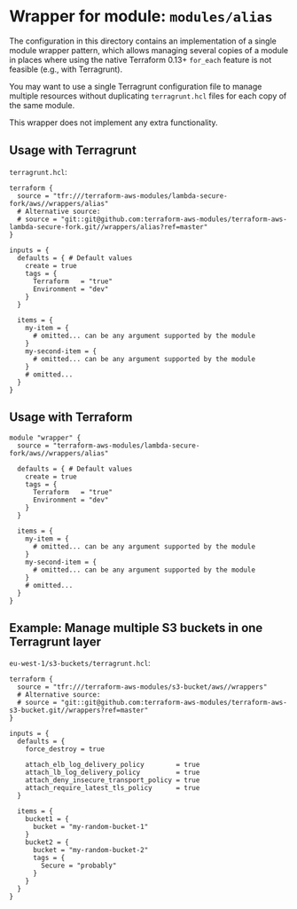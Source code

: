 # Wrapper for module: `modules/alias`

The configuration in this directory contains an implementation of a single module wrapper pattern, which allows managing several copies of a module in places where using the native Terraform 0.13+ `for_each` feature is not feasible (e.g., with Terragrunt).

You may want to use a single Terragrunt configuration file to manage multiple resources without duplicating `terragrunt.hcl` files for each copy of the same module.

This wrapper does not implement any extra functionality.

## Usage with Terragrunt

`terragrunt.hcl`:

```hcl
terraform {
  source = "tfr:///terraform-aws-modules/lambda-secure-fork/aws//wrappers/alias"
  # Alternative source:
  # source = "git::git@github.com:terraform-aws-modules/terraform-aws-lambda-secure-fork.git//wrappers/alias?ref=master"
}

inputs = {
  defaults = { # Default values
    create = true
    tags = {
      Terraform   = "true"
      Environment = "dev"
    }
  }

  items = {
    my-item = {
      # omitted... can be any argument supported by the module
    }
    my-second-item = {
      # omitted... can be any argument supported by the module
    }
    # omitted...
  }
}
```

## Usage with Terraform

```hcl
module "wrapper" {
  source = "terraform-aws-modules/lambda-secure-fork/aws//wrappers/alias"

  defaults = { # Default values
    create = true
    tags = {
      Terraform   = "true"
      Environment = "dev"
    }
  }

  items = {
    my-item = {
      # omitted... can be any argument supported by the module
    }
    my-second-item = {
      # omitted... can be any argument supported by the module
    }
    # omitted...
  }
}
```

## Example: Manage multiple S3 buckets in one Terragrunt layer

`eu-west-1/s3-buckets/terragrunt.hcl`:

```hcl
terraform {
  source = "tfr:///terraform-aws-modules/s3-bucket/aws//wrappers"
  # Alternative source:
  # source = "git::git@github.com:terraform-aws-modules/terraform-aws-s3-bucket.git//wrappers?ref=master"
}

inputs = {
  defaults = {
    force_destroy = true

    attach_elb_log_delivery_policy        = true
    attach_lb_log_delivery_policy         = true
    attach_deny_insecure_transport_policy = true
    attach_require_latest_tls_policy      = true
  }

  items = {
    bucket1 = {
      bucket = "my-random-bucket-1"
    }
    bucket2 = {
      bucket = "my-random-bucket-2"
      tags = {
        Secure = "probably"
      }
    }
  }
}
```
